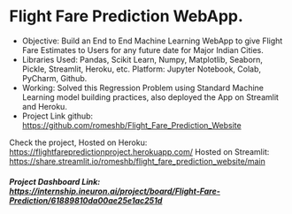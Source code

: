 # Flight Fare Prediction WebApp.
- Objective: Build an End to End Machine Learning WebApp to give Flight Fare Estimates to Users for any future date for Major Indian Cities.
- Libraries Used: Pandas, Scikit Learn, Numpy, Matplotlib, Seaborn, Pickle, Streamlit, Heroku, etc. Platform: Jupyter Notebook, Colab, PyCharm, Github.
- Working: Solved this Regression Problem using Standard Machine Learning model building practices, also deployed the App on Streamlit and Heroku.
- Project Link github: https://github.com/romeshb/Flight_Fare_Prediction_Website

Check the project,
Hosted on Heroku: https://flightfarepredictionproject.herokuapp.com/
Hosted on Streamlit: https://share.streamlit.io/romeshb/flight_fare_prediction_website/main


##### Project Dashboard Link: https://internship.ineuron.ai/project/board/Flight-Fare-Prediction/61889810da00ae25e1ac251d



